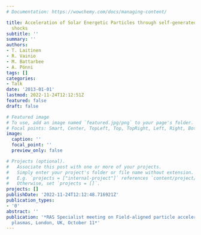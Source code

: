 ```yaml
---
# Documentation: https://wowchemy.com/docs/managing-content/

title: Acceleration of Solar Energetic Particles through self-generated waves in coronal
  shocks
subtitle: ''
summary: ''
authors:
- T. Laitinen
- R. Vainio
- M. Battarbee
- A. Pönni
tags: []
categories:
- Talk
date: '2013-01-01'
lastmod: 2022-11-24T12:12:51Z
featured: false
draft: false

# Featured image
# To use, add an image named `featured.jpg/png` to your page's folder.
# Focal points: Smart, Center, TopLeft, Top, TopRight, Left, Right, BottomLeft, Bottom, BottomRight.
image:
  caption: ''
  focal_point: ''
  preview_only: false

# Projects (optional).
#   Associate this post with one or more of your projects.
#   Simply enter your project's folder or file name without extension.
#   E.g. `projects = ["internal-project"]` references `content/project/deep-learning/index.md`.
#   Otherwise, set `projects = []`.
projects: []
publishDate: '2022-11-24T12:12:48.716921Z'
publication_types:
- '0'
abstract: ''
publication: '*RAS Specialist meeting on Field-aligned particle acceleration in space
  plasmas, London, UK, October 11*'
---
```


